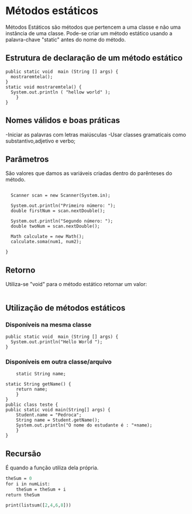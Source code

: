 # Métodos estáticos

Métodos Estáticos são métodos que pertencem a uma classe e não uma instância de uma classe. Pode-se criar um método estático usando a palavra-chave "static" antes do nome do método.

## Estrutura de declaração de um método estático

```public class teste {  
public static void  main (String [] args) {  
  mostraremtela();  
}  
static void mostraremtela() {  
  System.out.println ( "hellow world" );  
	}  
} 
```

## Nomes válidos e boas práticas

-Iniciar as palavras com letras maiúsculas
-Usar classes gramaticais como substantivo,adjetivo e verbo;  

## Parâmetros

São valores que damos as variáveis criadas dentro do parênteses do método.
   
  ```  public static void main(String[] args) {
    
    Scanner scan = new Scanner(System.in);
    
    System.out.println("Primeiro número: ");
    double firstNum = scan.nextDouble();        
    
    System.out.println("Segundo número: ");
    double twoNum = scan.nextDouble();
    
    Math calculate = new Math();
    calculate.soma(num1, num2);
    
  }
  ```

## Retorno

Utiliza-se "void" para o método estático retornar um valor:
   
   ``` public static void main()
```
## Utilização de métodos estáticos

### Disponíveis na mesma classe
```
public static void  main (String [] args) {  
  System.out.println("Hello World ");  
} 
```

### Disponíveis em outra classe/arquivo

```class Student{
    static String name;

static String getName() {
	return name;
	}
}
public class teste {
public static void main(String[] args) {
	Student.name = "Pedroca";
	String name = Student.getName();
	System.out.println("O nome do estudante é : "+name);
	}
}
```

## Recursão

É quando a função utiliza dela própria.
	
```def listsum(numList):
theSum = 0
for i in numList:
    theSum = theSum + i
return theSum

print(listsum([2,4,6,8]))
```
